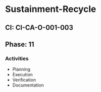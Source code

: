 # Sustainment-Recycle

## CI: CI-CA-O-001-003
## Phase: 11

### Activities
- Planning
- Execution
- Verification
- Documentation
